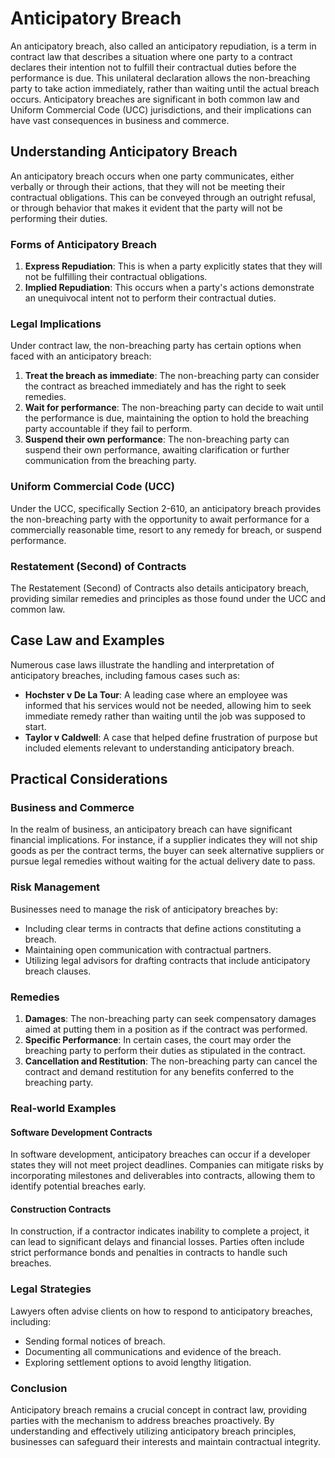 # Anticipatory Breach

An anticipatory breach, also called an anticipatory repudiation, is a term in contract law that describes a situation where one party to a contract declares their intention not to fulfill their contractual duties before the performance is due. This unilateral declaration allows the non-breaching party to take action immediately, rather than waiting until the actual breach occurs. Anticipatory breaches are significant in both common law and Uniform Commercial Code (UCC) jurisdictions, and their implications can have vast consequences in business and commerce.

## Understanding Anticipatory Breach

An anticipatory breach occurs when one party communicates, either verbally or through their actions, that they will not be meeting their contractual obligations. This can be conveyed through an outright refusal, or through behavior that makes it evident that the party will not be performing their duties.

### Forms of Anticipatory Breach

1. **Express Repudiation**: This is when a party explicitly states that they will not be fulfilling their contractual obligations.
2. **Implied Repudiation**: This occurs when a party's actions demonstrate an unequivocal intent not to perform their contractual duties.

### Legal Implications

Under contract law, the non-breaching party has certain options when faced with an anticipatory breach:

1. **Treat the breach as immediate**: The non-breaching party can consider the contract as breached immediately and has the right to seek remedies.
2. **Wait for performance**: The non-breaching party can decide to wait until the performance is due, maintaining the option to hold the breaching party accountable if they fail to perform.
3. **Suspend their own performance**: The non-breaching party can suspend their own performance, awaiting clarification or further communication from the breaching party.

### Uniform Commercial Code (UCC)

Under the UCC, specifically Section 2-610, an anticipatory breach provides the non-breaching party with the opportunity to await performance for a commercially reasonable time, resort to any remedy for breach, or suspend performance.

### Restatement (Second) of Contracts

The Restatement (Second) of Contracts also details anticipatory breach, providing similar remedies and principles as those found under the UCC and common law.

## Case Law and Examples

Numerous case laws illustrate the handling and interpretation of anticipatory breaches, including famous cases such as:

- **Hochster v De La Tour**: A leading case where an employee was informed that his services would not be needed, allowing him to seek immediate remedy rather than waiting until the job was supposed to start.
- **Taylor v Caldwell**: A case that helped define frustration of purpose but included elements relevant to understanding anticipatory breach.
  
## Practical Considerations

### Business and Commerce

In the realm of business, an anticipatory breach can have significant financial implications. For instance, if a supplier indicates they will not ship goods as per the contract terms, the buyer can seek alternative suppliers or pursue legal remedies without waiting for the actual delivery date to pass.

### Risk Management

Businesses need to manage the risk of anticipatory breaches by:

- Including clear terms in contracts that define actions constituting a breach.
- Maintaining open communication with contractual partners.
- Utilizing legal advisors for drafting contracts that include anticipatory breach clauses.

### Remedies

1. **Damages**: The non-breaching party can seek compensatory damages aimed at putting them in a position as if the contract was performed.
2. **Specific Performance**: In certain cases, the court may order the breaching party to perform their duties as stipulated in the contract.
3. **Cancellation and Restitution**: The non-breaching party can cancel the contract and demand restitution for any benefits conferred to the breaching party.

### Real-world Examples

#### Software Development Contracts

In software development, anticipatory breaches can occur if a developer states they will not meet project deadlines. Companies can mitigate risks by incorporating milestones and deliverables into contracts, allowing them to identify potential breaches early.

#### Construction Contracts

In construction, if a contractor indicates inability to complete a project, it can lead to significant delays and financial losses. Parties often include strict performance bonds and penalties in contracts to handle such breaches.

### Legal Strategies

Lawyers often advise clients on how to respond to anticipatory breaches, including:

- Sending formal notices of breach.
- Documenting all communications and evidence of the breach.
- Exploring settlement options to avoid lengthy litigation.

### Conclusion

Anticipatory breach remains a crucial concept in contract law, providing parties with the mechanism to address breaches proactively. By understanding and effectively utilizing anticipatory breach principles, businesses can safeguard their interests and maintain contractual integrity.